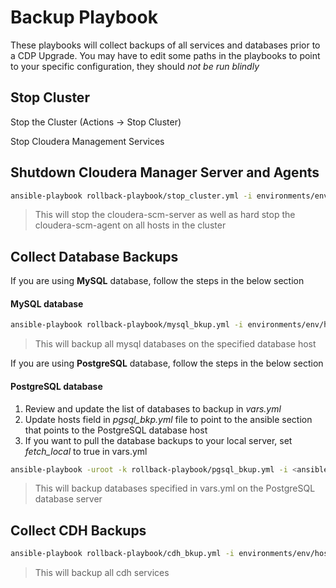 # Backup Playbook

These playbooks will collect backups of all services and databases prior to a CDP Upgrade.
You may have to edit some paths in the playbooks to point to your specific configuration, they should *not be run blindly*

## Stop Cluster 
Stop the Cluster (Actions → Stop Cluster)

Stop Cloudera Management Services
## Shutdown Cloudera Manager Server and Agents
```sh
ansible-playbook rollback-playbook/stop_cluster.yml -i environments/env/hosts
```
> This will stop the cloudera-scm-server as well as hard stop the cloudera-scm-agent on all hosts in the cluster

## Collect Database Backups

If you are using **MySQL** database, follow the steps in the below section
#### MySQL database
```sh
ansible-playbook rollback-playbook/mysql_bkup.yml -i environments/env/hosts 
```
> This will backup all mysql databases on the specified database host



If you are using **PostgreSQL** database, follow the steps in the below section
#### PostgreSQL database

1.  Review and update the list of databases to backup in _vars.yml_
2.  Update hosts field in _pgsql_bkp.yml_ file to point to the ansible section that points to the PostgreSQL database host
3.  If you want to pull the database backups to your local server, set _fetch_local_ to true in vars.yml
```sh
ansible-playbook -uroot -k rollback-playbook/pgsql_bkup.yml -i <ansible hosts file generated using utilities/nodes.py>
```
> This will backup databases specified in vars.yml on the PostgreSQL database server

## Collect CDH Backups

```sh
ansible-playbook rollback-playbook/cdh_bkup.yml -i environments/env/hosts 
```
> This will backup all cdh services 
